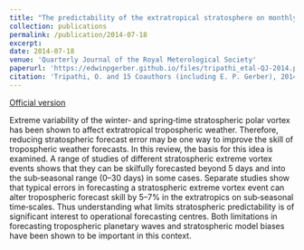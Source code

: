 ```yaml
---
title: "The predictability of the extratropical stratosphere on monthly time‐scales and its impact on the skill of tropospheric forecasts"
collection: publications
permalink: /publication/2014-07-18
excerpt: 
date: 2014-07-18
venue: 'Quarterly Journal of the Royal Meterological Society'
paperurl: 'https://edwinpgerber.github.io/files/tripathi_etal-QJ-2014.pdf'
citation: 'Tripathi, O. and 15 Coauthors (including E. P. Gerber), 2014: Review: The Predictability of the Extra-tropical Stratosphere on monthly timescales and its Impacts on the Skill of Tropospheric Forecasts. <i>Quart. J. Roy. Met. Soc.</i>, <b>141</b>, 987-1003, doi:10.1002/qj.2432.'
---
```


[Official version](https://doi.org/10.1002/qj.2432)

Extreme variability of the winter‐ and spring‐time stratospheric polar vortex has been shown to affect extratropical tropospheric weather. Therefore, reducing stratospheric forecast error may be one way to improve the skill of tropospheric weather forecasts. In this review, the basis for this idea is examined. A range of studies of different stratospheric extreme vortex events shows that they can be skilfully forecasted beyond 5 days and into the sub‐seasonal range (0–30 days) in some cases. Separate studies show that typical errors in forecasting a stratospheric extreme vortex event can alter tropospheric forecast skill by 5–7% in the extratropics on sub‐seasonal time‐scales. Thus understanding what limits stratospheric predictability is of significant interest to operational forecasting centres. Both limitations in forecasting tropospheric planetary waves and stratospheric model biases have been shown to be important in this context.

